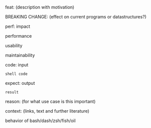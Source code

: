feat: (description with motivation)

BREAKING CHANGE: (effect on current programs or datastructures?)

perf: impact

performance

usability

maintainability

code: input
```
shell code
```

expect: output
```
result
```

reason: (for what use case is this important)

context: (links, text and further literature)

behavior of bash/dash/zsh/fish/oil

